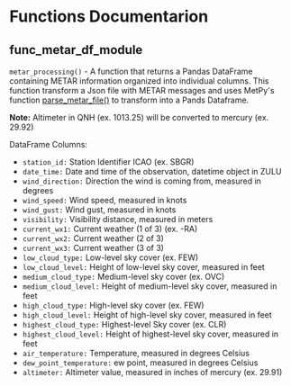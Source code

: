 Functions Documentarion
=======================

func_metar_df_module
--------------------
`metar_processing()` - A function that returns a Pandas DataFrame containing METAR information organized into individual columns. This function transform a Json file with METAR messages and uses MetPy's function [parse_metar_file()](https://unidata.github.io/MetPy/latest/api/generated/metpy.io.parse_metar_file.html) to transform into a Pands Dataframe.

**Note:** Altimeter in QNH (ex. 1013.25) will be converted to mercury (ex. 29.92)

DataFrame Columns:
- `station_id:` Station Identifier ICAO (ex. SBGR)
- `date_time:` Date and time of the observation, datetime object in ZULU
- `wind_direction:` Direction the wind is coming from, measured in degrees
- `wind_speed:` Wind speed, measured in knots
- `wind_gust:` Wind gust, measured in knots
- `visibility:` Visibility distance, measured in meters
- `current_wx1:` Current weather (1 of 3) (ex. -RA)
- `current_wx2:` Current weather (2 of 3)
- `current_wx3:` Current weather (3 of 3)
- `low_cloud_type:` Low-level sky cover (ex. FEW)
- `low_cloud_level:` Height of low-level sky cover, measured in feet
- `medium_cloud_type:` Medium-level sky cover (ex. OVC)
- `medium_cloud_level:` Height of medium-level sky cover, measured in feet
- `high_cloud_type:` High-level sky cover (ex. FEW)
- `high_cloud_level:` Height of high-level sky cover, measured in feet
- `highest_cloud_type:` Highest-level Sky cover (ex. CLR)
- `highest_cloud_level:` Height of highest-level sky cover, measured in feet
- `air_temperature:` Temperature, measured in degrees Celsius
- `dew_point_temperature:` ew point, measured in degrees Celsius
- `altimeter:` Altimeter value, measured in inches of mercury (ex. 29.91)